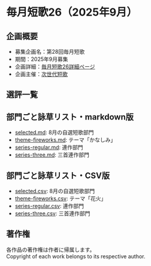 # 毎月短歌26（2025年9月）

## 企画概要
- 募集企画名：第28回毎月短歌
- 期間：2025年9月募集
- 企画詳細：[毎月短歌26詳細ページ](https://blog.kotobadia.com/2221)
- 企画主催：[次世代短歌](https://blog.kotobadia.com/)


## 選評一覧

## 部門ごと詠草リスト・markdown版
- [selected.md](./selected.md): 8月の自選短歌部門
- [theme-fireworks.md](./theme.md): テーマ「かなしみ」
- [series-regular.md](./series-regular.md): 連作部門
- [series-three.md](./series-three.md): 三首連作部門

## 部門ごと詠草リスト・CSV版
- [selected.csv](./selected.csv): 8月の自選短歌部門
- [theme-fireworks.csv](./theme.csv): テーマ「花火」
- [series-regular.csv](./series-regular.csv): 連作部門
- [series-three.csv](./series-three.csv): 三首連作部門



## 著作権
各作品の著作権は作者に帰属します。  
Copyright of each work belongs to its respective author.
